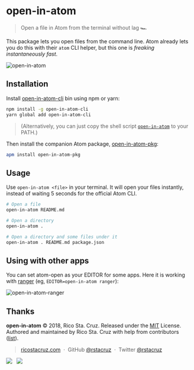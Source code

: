 # open-in-atom

> Open a file in Atom from the terminal without lag 🏎️

This package lets you open files from the command line. Atom already lets you do this with their `atom` CLI helper, but this one is *freaking instantaneously fast*.

![open-in-atom](https://user-images.githubusercontent.com/74385/43037729-87aeccec-8d43-11e8-8509-b64115de0f91.gif)

## Installation

Install [open-in-atom-cli] bin using npm or yarn:

```sh
npm install -g open-in-atom-cli
yarn global add open-in-atom-cli
```

> (Alternatively, you can just copy the shell script [`open-in-atom`](https://github.com/rstacruz/open-in-atom-cli/blob/master/bin/open-in-atom) to your PATH.)

Then install the companion Atom package, [open-in-atom-pkg](https://atom.io/packages/open-in-atom-pkg):

```sh
apm install open-in-atom-pkg
```

[open-in-atom-cli]: https://github.com/rstacruz/open-in-atom-cli

## Usage

Use `open-in-atom <file>` in your terminal. It will open your files instantly, instead of waiting 5 seconds for the official Atom CLI.

```sh
# Open a file
open-in-atom README.md

# Open a directory
open-in-atom .

# Open a directory and some files under it
open-in-atom . README.md package.json
```

## Using with other apps

You can set atom-open as your EDITOR for some apps. Here it is working with [ranger] (eg, `EDITOR=open-in-atom ranger`):

![open-in-atom-ranger](https://user-images.githubusercontent.com/74385/43037857-c60eabe6-8d44-11e8-9254-23c29826b045.gif)

[ranger]: https://github.com/ranger/ranger

## Thanks

**open-in-atom** © 2018, Rico Sta. Cruz. Released under the [MIT] License.<br>
Authored and maintained by Rico Sta. Cruz with help from contributors ([list][contributors]).

> [ricostacruz.com](http://ricostacruz.com) &nbsp;&middot;&nbsp;
> GitHub [@rstacruz](https://github.com/rstacruz) &nbsp;&middot;&nbsp;
> Twitter [@rstacruz](https://twitter.com/rstacruz)

[![](https://img.shields.io/github/followers/rstacruz.svg?style=social&label=@rstacruz)](https://github.com/rstacruz) &nbsp;
[![](https://img.shields.io/twitter/follow/rstacruz.svg?style=social&label=@rstacruz)](https://twitter.com/rstacruz)

[mit]: http://mit-license.org/
[contributors]: http://github.com/rstacruz/open-in-atom/contributors

